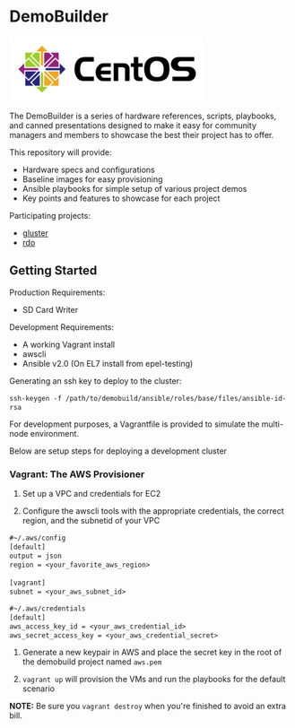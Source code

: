 # DemoBuilder

![CentOS Logo](logos/centos-logo-light.png)

The DemoBuilder is a series of hardware references, scripts, playbooks, and canned presentations
designed to make it easy for community managers and members to showcase the
best their project has to offer.

This repository will provide:

* Hardware specs and configurations
* Baseline images for easy provisioning
* Ansible playbooks for simple setup of various project demos
* Key points and features to showcase for each project


Participating projects:

* [gluster](https://www.gluster.org/)
* [rdo](https://www.rdoproject.org/)

## Getting Started

Production Requirements:
* SD Card Writer

Development Requirements:
* A working Vagrant install
* awscli
* Ansible v2.0 (On EL7 install from epel-testing)

Generating an ssh key to deploy to the cluster:
```
ssh-keygen -f /path/to/demobuild/ansible/roles/base/files/ansible-id-rsa
```

For development purposes, a Vagrantfile is provided to simulate the multi-node
environment. 

Below are setup steps for deploying a development cluster

### Vagrant: The AWS Provisioner
1. Set up a VPC and credentials for EC2

1. Configure the awscli tools with the appropriate credentials, the correct
   region, and the subnetid of your VPC
```
#~/.aws/config
[default]
output = json
region = <your_favorite_aws_region>

[vagrant]
subnet = <your_aws_subnet_id>
```
```
#~/.aws/credentials
[default]
aws_access_key_id = <your_aws_credential_id>
aws_secret_access_key = <your_aws_credential_secret>
```

1. Generate a new keypair in AWS and place the secret key in the root of the
   demobuild project named `aws.pem`

1. `vagrant up` will provision the VMs and run the playbooks for the default
   scenario

**NOTE:** Be sure you `vagrant destroy` when you're finished to avoid an extra
bill. 
